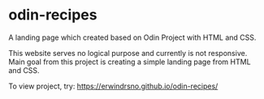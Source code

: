 # odin-recipes
A landing page which created based on Odin Project with HTML and CSS.

This website serves no logical purpose and currently is not responsive. Main goal from this project is creating a simple landing page from HTML and CSS.

To view project, try: https://erwindrsno.github.io/odin-recipes/
